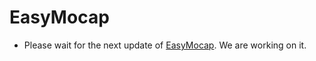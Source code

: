 # EasyMocap

* Please wait for the next update of [EasyMocap](https://github.com/zju3dv/EasyMocap). We are working on it.